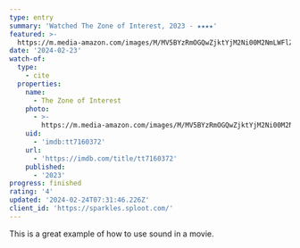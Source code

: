 ```yaml
---
type: entry
summary: 'Watched The Zone of Interest, 2023 - ★★★★'
featured: >-
  https://m.media-amazon.com/images/M/MV5BYzRmOGQwZjktYjM2Ni00M2NmLWFlZDYtZGFhM2RkM2VhZDI1XkEyXkFqcGdeQXVyMTM1NjM2ODg1._V1_SX300.jpg
date: '2024-02-23'
watch-of:
  type:
    - cite
  properties:
    name:
      - The Zone of Interest
    photo:
      - >-
        https://m.media-amazon.com/images/M/MV5BYzRmOGQwZjktYjM2Ni00M2NmLWFlZDYtZGFhM2RkM2VhZDI1XkEyXkFqcGdeQXVyMTM1NjM2ODg1._V1_SX300.jpg
    uid:
      - 'imdb:tt7160372'
    url:
      - 'https://imdb.com/title/tt7160372'
    published:
      - '2023'
progress: finished
rating: '4'
updated: '2024-02-24T07:31:46.226Z'
client_id: 'https://sparkles.sploot.com/'
---
```

This is a great example of how to use sound in a movie.
